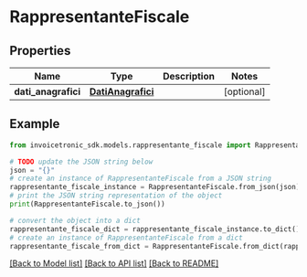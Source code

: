 # RappresentanteFiscale


## Properties

Name | Type | Description | Notes
------------ | ------------- | ------------- | -------------
**dati_anagrafici** | [**DatiAnagrafici**](DatiAnagrafici.md) |  | [optional] 

## Example

```python
from invoicetronic_sdk.models.rappresentante_fiscale import RappresentanteFiscale

# TODO update the JSON string below
json = "{}"
# create an instance of RappresentanteFiscale from a JSON string
rappresentante_fiscale_instance = RappresentanteFiscale.from_json(json)
# print the JSON string representation of the object
print(RappresentanteFiscale.to_json())

# convert the object into a dict
rappresentante_fiscale_dict = rappresentante_fiscale_instance.to_dict()
# create an instance of RappresentanteFiscale from a dict
rappresentante_fiscale_from_dict = RappresentanteFiscale.from_dict(rappresentante_fiscale_dict)
```
[[Back to Model list]](../README.md#documentation-for-models) [[Back to API list]](../README.md#documentation-for-api-endpoints) [[Back to README]](../README.md)


